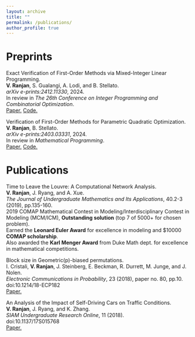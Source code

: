 ```yaml
---
layout: archive
title: ""
permalink: /publications/
author_profile: true
---
```


Preprints
=====
Exact Verification of First-Order Methods via Mixed-Integer Linear Programming.\
**V. Ranjan**, S. Gualangi, A. Lodi, and B. Stellato.\
*arXiv e-prints:2412.11330*, 2024.\
In review in *The 26th Conference on Integer Programming and Combinatorial Optimization*.\
[Paper.](https://arxiv.org/abs/2412.11330) [Code.](https://github.com/stellatogrp/mip_fom_experiments)

Verification of First-Order Methods for Parametric Quadratic Optimization.\
**V. Ranjan**, B. Stellato.\
*arXiv e-prints:2403.03331*, 2024.\
In review in *Mathematical Programming*.\
[Paper.](https://arxiv.org/abs/2403.03331) [Code.](https://github.com/stellatogrp/algorithm_verification)

Publications
=====

Time to Leave the Louvre: A Computational Network Analysis.\
**V. Ranjan**, J. Ryang, and A. Xue.\
*The Journal of Undergraduate Mathematics and Its Applications*, 40.2-3 (2019), pp.135-160.\
2019 COMAP Mathematical Contest in Modeling/Interdisciplinary Contest in Modeling (MCM/ICM), **Outstanding solution** (top 7 of 5000+ for chosen problem).\
Earned the **Leonard Euler Award** for excellence in modeling and $10000 **COMAP scholarship**.\
Also awarded the **Karl Menger Award** from Duke Math dept. for excellence in mathematical competitions.

Block size in Geometric(p)-biased permutations.\
I. Cristali, **V. Ranjan**, J. Steinberg, E. Beckman, R. Durrett, M. Junge, and J. Nolen.\
*Electronic Communications in Probability*, 23 (2018), paper no. 80, pp.10.\
doi:10.1214/18-ECP182\
[Paper.](https://projecteuclid.org/journals/electronic-communications-in-probability/volume-23/issue-none/Block-size-in-Geometricp-biased-permutations/10.1214/18-ECP182.full)

An Analysis of the Impact of Self-Driving Cars on Traffic Conditions.\
**V. Ranjan**, J. Ryang, and K. Zhang.\
*SIAM Undergraduate Research Online*, 11 (2018).\
doi:10.1137/17S015768\
[Paper.](https://www.siam.org/media/4bejpypv/an_analysis_of_the_impact_of_self_driving_cars_on_traffic.pdf)

<!-- Working Papers
=====
"Performance Certification of First Order Methods for Parametric Quadratic Optimization". Joint with: B. Stellato.

Publications
=====

{% if author.googlescholar %}
  You can also find my articles on <u><a href="{{author.googlescholar}}">my Google Scholar profile</a>.</u>
{% endif %}

{% include base_path %}

{% for post in site.publications reversed %}
  {% include archive-single.html %}
{% endfor %} -->
